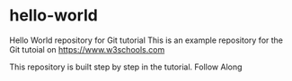 # hello-world
Hello World repository for Git tutorial
This is an example repository for the Git tutoial on https://www.w3schools.com

This repository is built step by step in the tutorial.
Follow Along
